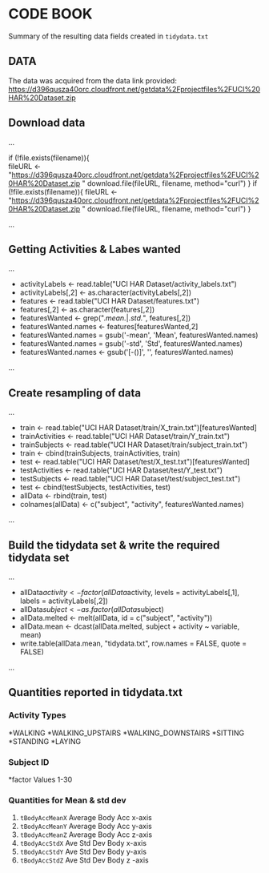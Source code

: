 # CODE BOOK


Summary of the resulting data fields created in `tidydata.txt`

## DATA

The data was acquired from the data link provided:  https://d396qusza40orc.cloudfront.net/getdata%2Fprojectfiles%2FUCI%20HAR%20Dataset.zip



## Download data

...

if (!file.exists(filename)){   
fileURL <- "https://d396qusza40orc.cloudfront.net/getdata%2Fprojectfiles%2FUCI%20HAR%20Dataset.zip " 
download.file(fileURL, filename, method="curl")
}
if (!file.exists(filename)){
fileURL <- "https://d396qusza40orc.cloudfront.net/getdata%2Fprojectfiles%2FUCI%20HAR%20Dataset.zip "
download.file(fileURL, filename, method="curl")
}

...

## Getting Activities & Labes wanted

...

* activityLabels <- read.table("UCI HAR Dataset/activity_labels.txt")
* activityLabels[,2] <- as.character(activityLabels[,2])
* features <- read.table("UCI HAR Dataset/features.txt")
* features[,2] <- as.character(features[,2])
* featuresWanted <- grep(".*mean.*|.*std.*", features[,2])
* featuresWanted.names <- features[featuresWanted,2]
* featuresWanted.names = gsub('-mean', 'Mean', featuresWanted.names)
* featuresWanted.names = gsub('-std', 'Std', featuresWanted.names)
* featuresWanted.names <- gsub('[-()]', '', featuresWanted.names)

...

## Create resampling of data

...

* train <- read.table("UCI HAR Dataset/train/X_train.txt")[featuresWanted]
* trainActivities <- read.table("UCI HAR Dataset/train/Y_train.txt")
* trainSubjects <- read.table("UCI HAR Dataset/train/subject_train.txt")
* train <- cbind(trainSubjects, trainActivities, train)
* test <- read.table("UCI HAR Dataset/test/X_test.txt")[featuresWanted]
* testActivities <- read.table("UCI HAR Dataset/test/Y_test.txt")
* testSubjects <- read.table("UCI HAR Dataset/test/subject_test.txt")
* test <- cbind(testSubjects, testActivities, test)
* allData <- rbind(train, test)
* colnames(allData) <- c("subject", "activity", featuresWanted.names)

...

## Build the tidydata set & write the required tidydata set

...

* allData$activity <- factor(allData$activity, levels = activityLabels[,1], labels = activityLabels[,2])
* allData$subject <- as.factor(allData$subject)
* allData.melted <- melt(allData, id = c("subject", "activity"))
* allData.mean <- dcast(allData.melted, subject + activity ~ variable, mean)
* write.table(allData.mean, "tidydata.txt", row.names = FALSE, quote = FALSE)

...

## Quantities reported in tidydata.txt

### Activity Types
  *WALKING
  *WALKING_UPSTAIRS
  *WALKING_DOWNSTAIRS
  *SITTING
  *STANDING
  *LAYING
 
 ### Subject ID 
  *factor Values 1-30
  
  ### Quantities for Mean & std dev 
  1. `tBodyAccMeanX` Average Body Acc x-axis
  2. `tBodyAccMeanY` Average Body Acc y-axis
  3. `tBodyAccMeanZ` Average Body Acc z-axis
  4. `tBodyAccStdX` Ave Std Dev Body x-axis
  5. `tBodyAccStdY` Ave Std Dev Body y-axis
  6. `tBodyAccStdZ` Ave Std Dev Body z -axis
  
  
  
